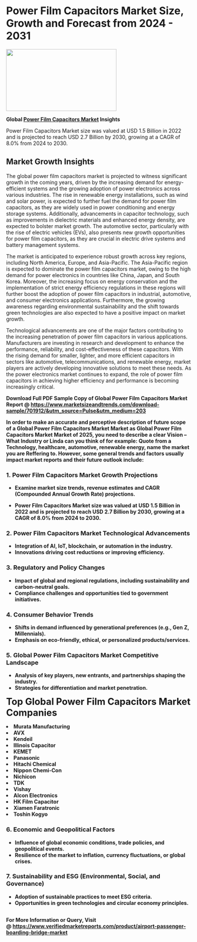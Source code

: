 <H1>Power Film Capacitors Market Size, Growth and Forecast from 2024 - 2031</H1><img class="aligncenter size-medium wp-image-584254" src="https://thirdeyenews.in/wp-content/uploads/2024/09/Global-Market-Research-300x168.jpeg" alt="" width="300" height="168" /><p><strong>Global&nbsp;<a href="https://www.marketsizeandtrends.com/download-sample/701912/&amp;utm_source=Pulse&amp;utm_medium=203">Power Film Capacitors Market</a> Insights</strong></p><p>Power Film Capacitors Market size was valued at USD 1.5 Billion in 2022 and is projected to reach USD 2.7 Billion by 2030, growing at a CAGR of 8.0% from 2024 to 2030.</p><p><h2>Market Growth Insights</h2> <p>The global power film capacitors market is projected to witness significant growth in the coming years, driven by the increasing demand for energy-efficient systems and the growing adoption of power electronics across various industries. The rise in renewable energy installations, such as wind and solar power, is expected to further fuel the demand for power film capacitors, as they are widely used in power conditioning and energy storage systems. Additionally, advancements in capacitor technology, such as improvements in dielectric materials and enhanced energy density, are expected to bolster market growth. The automotive sector, particularly with the rise of electric vehicles (EVs), also presents new growth opportunities for power film capacitors, as they are crucial in electric drive systems and battery management systems.</p> <p><strong></strong></p> <p>The market is anticipated to experience robust growth across key regions, including North America, Europe, and Asia-Pacific. The Asia-Pacific region is expected to dominate the power film capacitors market, owing to the high demand for power electronics in countries like China, Japan, and South Korea. Moreover, the increasing focus on energy conservation and the implementation of strict energy efficiency regulations in these regions will further boost the adoption of power film capacitors in industrial, automotive, and consumer electronics applications. Furthermore, the growing awareness regarding environmental sustainability and the shift towards green technologies are also expected to have a positive impact on market growth.</p> <p>Technological advancements are one of the major factors contributing to the increasing penetration of power film capacitors in various applications. Manufacturers are investing in research and development to enhance the performance, reliability, and cost-effectiveness of these capacitors. With the rising demand for smaller, lighter, and more efficient capacitors in sectors like automotive, telecommunications, and renewable energy, market players are actively developing innovative solutions to meet these needs. As the power electronics market continues to expand, the role of power film capacitors in achieving higher efficiency and performance is becoming increasingly critical.</p> <p><strong></p><p><span class=""><strong>Download Full PDF Sample Copy of Global Power Film Capacitors Market Report</strong> @ <a href="https://www.marketsizeandtrends.com/download-sample/701912/&amp;utm_source=Pulse&amp;utm_medium=203" target="_blank">https://www.marketsizeandtrends.com/download-sample/701912/&amp;utm_source=Pulse&amp;utm_medium=203</a></span></p><p>In order to make an accurate and perceptive description of future scope of a Global&nbsp;Power Film Capacitors Market Market as Global&nbsp;Power Film Capacitors Market Market of 2025, you need to describe a clear Vision &ndash; What Industry or Linda can you think of for example: Quote from a Technology, healthcare, automotive, renewable energy, name the market you are Reffering to. However, some general trends and factors usually impact market reports and their future outlook include:</p><h3>1.&nbsp;<strong>Power Film Capacitors Market Growth Projections</strong></h3><ul><li>Examine market size trends, revenue estimates and CAGR (Compounded Annual Growth Rate) projections.</li><li><p>Power Film Capacitors Market size was valued at USD 1.5 Billion in 2022 and is projected to reach USD 2.7 Billion by 2030, growing at a CAGR of 8.0% from 2024 to 2030.</p></li></ul><h3>2.&nbsp;<strong>Power Film Capacitors Market Technological Advancements</strong></h3><ul><li>Integration of AI, IoT, blockchain, or automation in the industry.</li><li>Innovations driving cost reductions or improving efficiency.</li></ul><h3>3.&nbsp;<strong>Regulatory and Policy Changes</strong></h3><ul><li>Impact of global and regional regulations, including sustainability and carbon-neutral goals.</li><li>Compliance challenges and opportunities tied to government initiatives.</li></ul><h3>4.&nbsp;<strong>Consumer Behavior Trends</strong></h3><ul><li>Shifts in demand influenced by generational preferences (e.g., Gen Z, Millennials).</li><li>Emphasis on eco-friendly, ethical, or personalized products/services.</li></ul><h3>5.&nbsp;<strong>Global Power Film Capacitors Market Competitive Landscape</strong></h3><ul><li>Analysis of key players, new entrants, and partnerships shaping the industry.</li><li>Strategies for differentiation and market penetration.</li></ul><p data-pm-slice="1 1 []"><span style="color: inherit; font-family: inherit; font-size: 25px;">Top Global Power Film Capacitors Market Companies</span></p><div class="" data-test-id=""><p><li>Murata Manufacturing</li><li> AVX</li><li> Kendeil</li><li> Illinois Capacitor</li><li> KEMET</li><li> Panasonic</li><li> Hitachi Chemical</li><li> Nippon Chemi-Con</li><li> Nichicon</li><li> TDK</li><li> Vishay</li><li> Alcon Electronics</li><li> HK Film Capacitor</li><li> Xiamen Faratronic</li><li> Toshin Kogyo</li></p></div><h3>6.&nbsp;<strong>Economic and Geopolitical Factors</strong></h3><ul><li>Influence of global economic conditions, trade policies, and geopolitical events.</li><li>Resilience of the market to inflation, currency fluctuations, or global crises.</li></ul><h3>7.&nbsp;<strong>Sustainability and ESG (Environmental, Social, and Governance)</strong></h3><ul><li>Adoption of sustainable practices to meet ESG criteria.</li><li>Opportunities in green technologies and circular economy principles.</li></ul><h2><strong style="font-size: 14px;">For More Information or Query, Visit @&nbsp;</strong><a style="background-color: #ffffff; font-size: 14px;" href="https://www.marketsizeandtrends.com/report/power-film-capacitors-market/" target="_blank">https://www.verifiedmarketreports.com/product/airport-passenger-boarding-bridge-market</a></h2>

